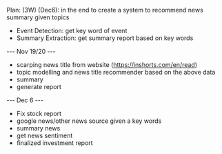 Plan: (3W) (Dec6): in the end to create a system to recommend news summary given topics

* Event Detection: get key word of event
* Summary Extraction: get summary report based on key words

--- Nov 19/20 ---
* scarping news title from website (https://inshorts.com/en/read)
* topic modelling and news title recommender based on the above data
* summary
* generate report

--- Dec 6 ---
* Fix stock report
* google news/other news source given a key words
* summary news
* get news sentiment
* finalized investment report
